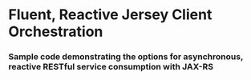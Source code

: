 # Fluent, Reactive Jersey Client Orchestration #

### Sample code demonstrating the options for asynchronous, reactive RESTful service consumption with JAX-RS ###
